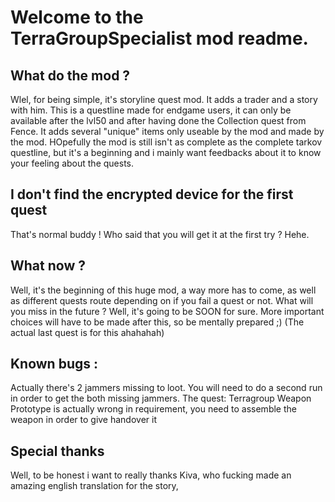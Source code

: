 # Welcome to the TerraGroupSpecialist mod readme.

## What do the mod ?
Wlel, for being simple, it's storyline quest mod. It adds a trader and a story with him. This is a questline made for endgame users, it can only be available after the lvl50 and after having done the Collection quest from Fence. It adds several "unique" items only useable by the mod and made by the mod. HOpefully the mod is still isn't as complete as the complete tarkov questline, but it's a beginning and i mainly want feedbacks about it to know your feeling about the quests.

## I don't find the encrypted device for the first quest
That's normal buddy ! Who said that you will get it at the first try ? Hehe.

## What now ?
Well, it's the beginning of this huge mod, a way more has to come, as well as different quests route depending on if you fail a quest or not. What will you miss in the future ? Well, it's going to be SOON for sure. More important choices will have to be made after this, so be mentally prepared ;) (The actual last quest is for this ahahahah)

## Known bugs :
Actually there's 2 jammers missing to loot. You will need to do a second run in order to get the both missing jammers.
The quest: Terragroup Weapon Prototype is actually wrong in requirement, you need to assemble the weapon in order to give handover it

## Special thanks
Well, to be honest i want to really thanks Kiva, who fucking made an amazing english translation for the story, 